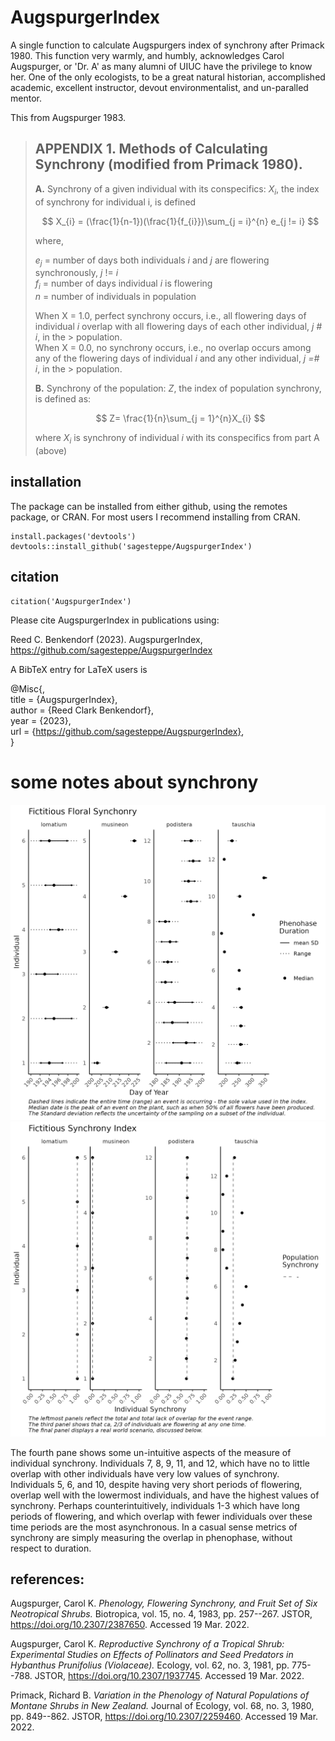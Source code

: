 # AugspurgerIndex

A single function to calculate Augspurgers index of synchrony after Primack 1980. This function very warmly, and humbly, acknowledges Carol Augspurger, or 'Dr. A' as many alumni of UIUC have the privilege to know her. One of the only ecologists, to be a great natural historian, accomplished academic, excellent instructor, devout environmentalist, and un-paralled mentor.

This from Augspurger 1983.

> ## APPENDIX 1. Methods of Calculating Synchrony (modified from Primack 1980).
>
> **A.** Synchrony of a given individual with its conspecifics: 
> $X_{i}$, the index of synchrony for individual i, is defined
>
> $$
> X_{i} = (\frac{1}{n-1})(\frac{1}{f_{i}})\sum_{j = i}^{n} e_{j != i}
> $$
>
> where,
>
> $e_{j}$ = number of days both individuals *i* and *j* are flowering synchronously, *j* != *i*\
> $f_{i}$ = number of days individual *i* is flowering\
> $n$ = number of individuals in population
>
> When X = 1.0, perfect synchrony occurs, i.e., all flowering days of individual *i* overlap with all flowering days of each other individual, *j \# i*, in the \> population.\
> When X = 0.0, no synchrony occurs, i.e., no overlap occurs among any of the flowering days of individual *i* and any other individual, *j =# i*, in the \> population.
>
> **B.** Synchrony of the population:
> $Z$, the index of population synchrony, is defined as:
>
> $$
> Z= \frac{1}{n}\sum_{j = 1}^{n}X_{i}
> $$
>
> where $X_{i}$ is synchrony of individual *i* with its conspecifics from part A (above)

## installation

The package can be installed from either github, using the remotes package, or CRAN. For most users I recommend installing from CRAN. 

```
install.packages('devtools')  
devtools::install_github('sagesteppe/AugspurgerIndex')  
```
## citation

```
citation('AugspurgerIndex')
```

Please cite AugspurgerIndex in publications using:  

  Reed C. Benkendorf (2023). AugspurgerIndex,  
  https://github.com/sagesteppe/AugspurgerIndex  

A BibTeX entry for LaTeX users is  

@Misc{,   
  title = {AugspurgerIndex},  
  author = {Reed Clark Benkendorf},  
  year = {2023},  
  url = {https://github.com/sagesteppe/AugspurgerIndex},  
}  

# some notes about synchrony

![Example event dates of an event](./man/figures/AugsPanel.png)
![Example synchrony values](./man/figures/IndexPanel.png)

The fourth pane shows some un-intuitive aspects of the measure of individual synchrony. Individuals 7, 8, 9, 11, and 12, which have no to little overlap with other individuals have very low values of synchrony. Individuals 5, 6, and 10, despite having very short periods of flowering, overlap well with the lowermost individuals, and have the highest values of synchrony. Perhaps counterintuitively, individuals 1-3 which have long periods of flowering, and which overlap with fewer individuals over these time periods are the most asynchronous. In a casual sense metrics of synchrony are simply measuring the overlap in phenophase, without respect to duration.

## references:

Augspurger, Carol K. *Phenology, Flowering Synchrony, and Fruit Set of Six Neotropical Shrubs.* Biotropica, vol. 15, no. 4, 1983, pp. 257--267. JSTOR, <https://doi.org/10.2307/2387650>. Accessed 19 Mar. 2022.

Augspurger, Carol K. *Reproductive Synchrony of a Tropical Shrub: Experimental Studies on Effects of Pollinators and Seed Predators in Hybanthus Prunifolius (Violaceae).* Ecology, vol. 62, no. 3, 1981, pp. 775--788. JSTOR, <https://doi.org/10.2307/1937745>. Accessed 19 Mar. 2022.

Primack, Richard B. *Variation in the Phenology of Natural Populations of Montane Shrubs in New Zealand.* Journal of Ecology, vol. 68, no. 3, 1980, pp. 849--862. JSTOR, <https://doi.org/10.2307/2259460>. Accessed 19 Mar. 2022.
